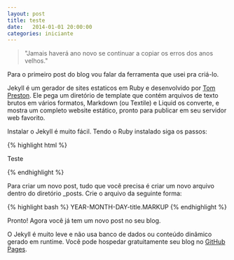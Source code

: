 ```yaml
---
layout: post
title: teste
date:   2014-01-01 20:00:00
categories: iniciante
---
```


> "Jamais haverá ano novo se continuar a copiar os erros dos anos velhos."

Para o primeiro post do blog vou falar da ferramenta que usei pra criá-lo.

Jekyll é um gerador de sites estaticos em Ruby e desenvolvido por 
<a href="tom.preston-werner.com">Tom Preston</a>. Ele pega um diretório de 
template que contém arquivos de texto brutos em vários formatos, 
Markdown (ou Textile) e Liquid os converte, e mostra um completo website 
estático, pronto para publicar em seu servidor web favorito. 

Instalar o Jekyll é muito fácil. Tendo o Ruby instalado siga os passos:

{% highlight html %}
<html>
	<body>
		<p>Teste</p>
	</body>
</html>
{% endhighlight %}

Para criar um novo post, tudo que você precisa é criar um novo arquivo dentro 
do diretório _posts.
Crie o arquivo da seguinte forma:

{% highlight bash %}
YEAR-MONTH-DAY-title.MARKUP
{% endhighlight %}

Pronto! Agora você já tem um novo post no seu blog.

O Jekyll é muito leve e não usa banco de dados ou conteúdo dinâmico gerado em 
runtime. Você pode hospedar gratuitamente seu blog no 
<a href="http://pages.github.com/">GitHub Pages</a>.
